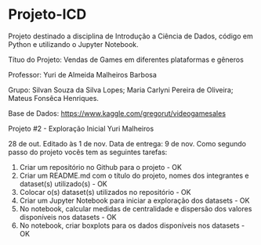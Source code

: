 # Projeto-ICD
Projeto destinado a disciplina de Introdução a Ciência de Dados, código em Python e utilizando o Jupyter Notebook.

Títuo do Projeto: Vendas de Games em diferentes plataformas e gêneros

Professor: Yuri de Almeida Malheiros Barbosa

Grupo:  Silvan Souza da Silva Lopes;
        Maria Carlyni Pereira de Oliveira;
        Mateus Fonsêca Henriques.
        
Base de Dados: https://www.kaggle.com/gregorut/videogamesales

Projeto #2 - Exploração Inicial
Yuri Malheiros

28 de out. Editado às 1 de nov.
Data de entrega: 9 de nov.
Como segundo passo do projeto vocês tem as seguintes tarefas:

1. Criar um repositório no Github para o projeto - OK
2. Criar um README.md com o título do projeto, nomes dos integrantes e dataset(s) utilizado(s) - OK
3. Colocar o(s) dataset(s) utilizados no repositório - OK
4. Criar um Jupyter Notebook para iniciar a exploração dos datasets - OK
5. No notebook, calcular medidas de centralidade e dispersão dos valores disponíveis nos datasets - OK
6. No notebook, criar boxplots para os dados disponíveis nos datasets - OK

